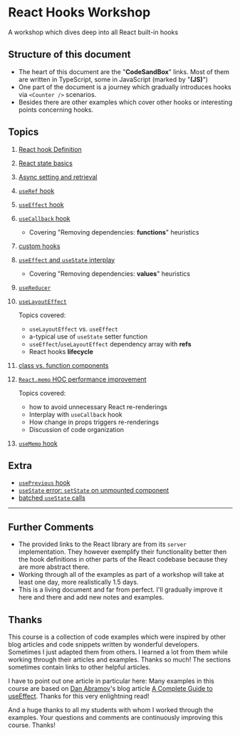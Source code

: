 # React Hooks Workshop

A workshop which dives deep into all React built-in hooks

## Structure of this document

- The heart of this document are the "**CodeSandBox**" links. Most of them are written in TypeScript, some in JavaScript (marked by "**(JS)**")
- One part of the document is a journey which gradually introduces hooks via `<Counter />` scenarios.
- Besides there are other examples which cover other hooks or interesting points concerning hooks.

## Topics

1. [React hook Definition](./sections/definition.md)
2. [React state basics](./sections/react-state-basics.md)
3. [Async setting and retrieval](./sections/async-setting-and-retrieval.md)
4. [`useRef` hook](./sections/useRef.md)
5. [`useEffect` hook](./sections/useEffect.md)
6. [`useCallback` hook](./sections/useCallback.md)

	- Covering "Removing dependencies: **functions**" heuristics

7. [custom hooks](./sections/custom-hook.md)
8. [`useEffect` and `useState` interplay](./sections/use-effect-use-state-interplay.md)

	- Covering "Removing dependencies: **values**" heuristics

9. [`useReducer`](./sections/useReducer.md)
10. [`useLayoutEffect`](./sections/useLayoutEffect.md)

	Topics covered:
	
	- `useLayoutEffect` vs. `useEffect`
	- a-typical use of `useState` setter function
	- `useEffect`/`useLayoutEffect` dependency array with **refs**
	- React hooks **lifecycle**

11. [class vs. function components](./sections/class-vs-function-component.md)
12. [`React.memo` HOC performance improvement](./sections/react-memo.md)

	Topics covered:

	- how to avoid unnecessary React re-renderings
	- Interplay with `useCallback` hook
	- How change in props triggers re-renderings
	- Discussion of code organization

13. [`useMemo` hook](./sections/useMemo.md)

## Extra

- [`usePrevious` hook](./sections/extra-usePrevious-hook.md)
- [`useState` error: `setState` on unmounted component](./sections/setState-on-unmounted-component.md)
- [batched `useState` calls](./sections/batched-useState-calls.md)

---

## Further Comments

- The provided links to the React library are from its `server` implementation. They however exemplify their functionality better then the hook definitions in other parts of the React codebase because they are more abstract there.
- Working through all of the examples as part of a workshop will take at least one day, more realistically 1.5 days.
- This is a living document and far from perfect. I'll gradually improve it here and there and add new notes and examples.

## Thanks

This course is a collection of code examples which were inspired by other blog articles and code snippets written by wonderful developers. Sometimes I just adapted them from others. I learned a lot from them while working through their articles and examples. Thanks so much! The sections sometimes contain links to other helpful articles.

I have to point out one article in particular here: Many examples in this course are based on [Dan Abramov](https://github.com/gaearon)'s blog article [A Complete Guide to useEffect](https://overreacted.io/a-complete-guide-to-useeffect/). Thanks for this very enlightning read!

And a huge thanks to all my students with whom I worked through the examples. Your questions and comments are continuously improving this course. Thanks!